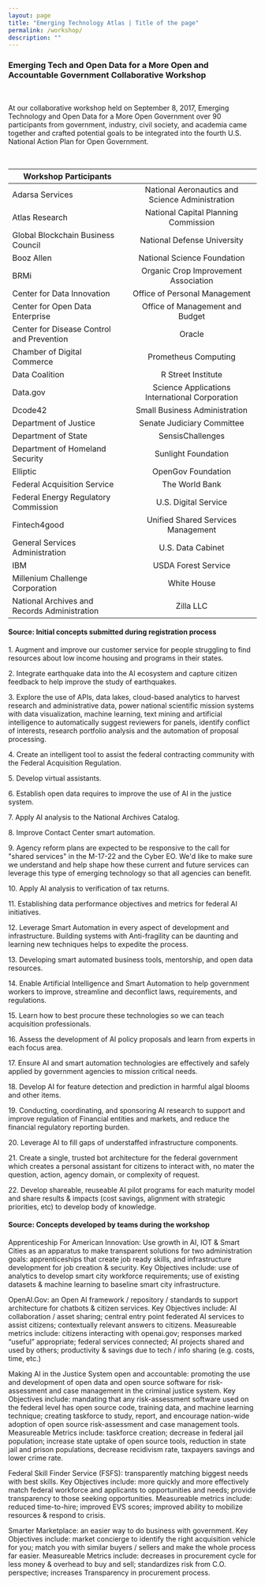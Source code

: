 ```yaml
---
layout: page
title: "Emerging Technology Atlas | Title of the page"
permalink: /workshop/
description: ""
---
```


### Emerging Tech and Open Data for a More Open and Accountable Government Collaborative Workshop

<p> <br> </p>

<p>At our collaborative workshop held on September 8, 2017, Emerging Technology and Open Data for a More Open Government over 90 participants from government, industry, civil society, and academia came together and crafted potential goals to be integrated into the fourth U.S. National Action Plan for Open Government.</p>

<p> <br> </p>

|                                      Workshop Participants                                       ||                                   
| ------------------------------------------------|:-----------------------------------------------:|
| Adarsa Services                                 | National Aeronautics and Science Administration |
| Atlas Research                                  | National Capital Planning Commission            |
| Global Blockchain Business Council              | National Defense University                     |
| Booz Allen                                      | National Science Foundation                     |
| BRMi                                            | Organic Crop Improvement Association            |
| Center for Data Innovation                      | Office of Personal Management                   |
| Center for Open Data Enterprise                 | Office of Management and Budget                 |
| Center for Disease Control and Prevention       | Oracle                                          |
| Chamber of Digital Commerce                     | Prometheus Computing                            |
| Data Coalition                                  | R Street Institute                              |
| Data.gov                                        | Science Applications International Corporation  |
| Dcode42                                         | Small Business Administration                   |
| Department of Justice                           | Senate Judiciary Committee                      |
| Department of State                             | SensisChallenges                                |
| Department of Homeland Security                 | Sunlight Foundation                             |
| Elliptic                                        | OpenGov Foundation                              |
| Federal Acquisition Service                     | The World Bank                                  |
| Federal Energy Regulatory Commission            | U.S. Digital Service                            |
| Fintech4good                                    | Unified Shared Services Management              |
| General Services Administration                 | U.S. Data Cabinet                               |
| IBM                                             | USDA Forest Service                             |
| Millenium Challenge Corporation                 | White House                                     |
| National Archives and Records Administration    | Zilla LLC                                       |




#### Source: Initial concepts submitted during registration process

<p>1. Augment and improve our customer service for people struggling to find resources about low income housing and programs in their states.</p>

<p>2. Integrate earthquake data into the AI ecosystem and capture citizen feedback to help improve the study of earthquakes.</p>

<p>3. Explore the use of APIs, data lakes, cloud-based analytics to harvest research and administrative data, power national scientific mission systems with data visualization, machine learning, text mining and artificial intelligence to automatically suggest reviewers for panels, identify conflict of interests, research portfolio analysis and the automation of proposal processing.</p>

<p>4. Create an intelligent tool to assist the federal contracting community with the Federal Acquisition Regulation.</p>  

<p>5. Develop virtual assistants.</p> 

<p>6. Establish open data requires to improve the use of AI in the justice system. </p> 

<p>7. Apply AI analysis to the National Archives Catalog.</p> 

<p>8. Improve Contact Center smart automation.</p> 

<p>9. Agency reform plans are expected to be responsive to the call for "shared services" in the M-17-22 and the Cyber EO.  We'd like to make sure we understand and help shape how these current and future services can leverage this type of emerging technology so that all agencies can benefit.</p> 

<p>10. Apply AI analysis to verification of tax returns.</p> 

<p>11. Establishing data performance objectives and metrics for federal AI initiatives.</p>

<p>12. Leverage Smart Automation in every aspect of development and infrastructure. Building systems with Anti-fragility can be daunting and learning new techniques helps to expedite the process.</p> 

<p>13. Developing smart automated business tools, mentorship, and open data resources.</p> 

<p>14. Enable Artificial Intelligence and Smart Automation to help government workers to improve, streamline and deconflict laws, requirements, and regulations.</p> 

<p>15. Learn how to best procure these technologies so we can teach acquisition professionals.</p> 

<p>16. Assess the development of AI policy proposals and learn from experts in each focus area.</p>

<p>17. Ensure AI and smart automation technologies are effectively and safely applied by government agencies to mission critical needs.</p>

<p>18. Develop AI for feature detection and prediction in harmful algal blooms and other items.</p> 

<p>19. Conducting, coordinating, and sponsoring AI research to support and improve regulation of Financial entities and markets, and reduce the financial regulatory reporting burden.</p>

<p>20. Leverage AI to fill gaps of understaffed infrastructure components.</p> 

<p>21. Create a single, trusted bot architecture for the federal government which creates a personal assistant for citizens to interact with, no mater the question, action, agency domain, or complexity of request.</p>

<p>22. Develop shareable, reuseable AI pilot programs for each maturity model and share results & impacts (cost savings, alignment with strategic priorities, etc) to develop body of knowledge.</p> 

#### Source: Concepts developed by teams during the workshop 

<p> Apprenticeship For American Innovation: Use growth in AI, IOT & Smart Cities as an apparatus to make transparent solutions for two administration goals: apprenticeships that create job ready skills, and infrastructure development for job creation & security. Key Objectives include: use of analytics to develop smart city workforce requirements; use of existing datasets & machine learning to baseline smart city infrastructure.</p> 

<p> OpenAI.Gov: an Open AI framework / repository / standards to support architecture for chatbots & citizen services. Key Objectives include: AI collaboration / asset sharing; central entry point federated AI services to assist citizens; contextually relevant answers to citizens. Measureable metrics include: citizens interacting with openai.gov; responses marked “useful” appropriate; federal services connected; AI projects shared and used by others; productivity & savings due to tech / info sharing (e.g. costs, time, etc.)</p> 

<p> Making AI in the Justice System open and accountable: promoting the use and development of open data and open source software for risk-assessment and case management in the criminal justice system. Key Objectives include: mandating that any risk-assessment software used on the federal level has open source code, training data, and machine learning technique; creating taskforce to study, report, and encourage nation-wide adoption of open source risk-assessment and case management tools. Measureable Metrics include: taskforce creation; decrease in federal jail population; increase state uptake of open source tools, reduction in state jail and prison populations, decrease recidivism rate, taxpayers savings and lower crime rate.</p> 

<p> Federal Skill Finder Service (FSFS): transparently matching biggest needs with best skills. Key Objectives include: more quickly and more effectively match federal workforce and applicants to opportunities and needs; provide transparency to those seeking opportunities. Measureable metrics include: reduced time-to-hire; improved EVS scores; improved ability to mobilize resources & respond to crisis.</p> 

<p> Smarter Marketplace: an easier way to do business with government. Key Objectives include: market concierge to identify the right acquisition vehicle for you; match you with similar buyers / sellers and make the whole process far easier. Measureable Metrics include: decreases in procurement cycle for less money & overhead to buy and sell; standardizes risk from C.O. perspective; increases Transparency in procurement process.</p> 

